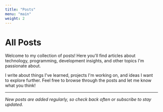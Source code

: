 ```yaml
---
title: "Posts"
menu: "main"
weight: 2
---
```


# All Posts

Welcome to my collection of posts! Here you'll find articles about technology, programming, development insights, and other topics I'm passionate about.

I write about things I've learned, projects I'm working on, and ideas I want to explore further. Feel free to browse through the posts and let me know what you think!

---

*New posts are added regularly, so check back often or subscribe to stay updated.*
